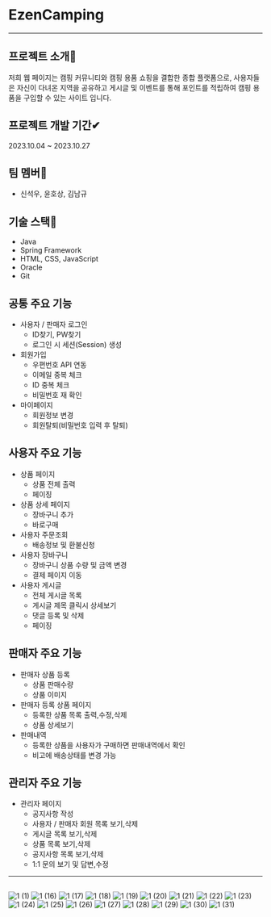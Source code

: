 # EzenCamping

***

## 프로젝트 소개👀
저희 웹 페이지는 캠핑 커뮤니티와 캠핑 용품 쇼핑을 결합한 종합 플랫폼으로, 
사용자들은 자신이 다녀온 지역을 공유하고 게시글 및 이벤트를 통해 
포인트를 적립하여 캠핑 용품을 구입할 수 있는 사이트 입니다.

## 프로젝트 개발 기간✔
2023.10.04 ~ 2023.10.27

## 팀 멤버🎈
- 신석우, 윤호상, 김남규

## 기술 스택🎁
- Java
- Spring Framework
- HTML, CSS, JavaScript
- Oracle
- Git

## 공통 주요 기능
- 사용자 / 판매자 로그인
  - ID찾기, PW찾기
  - 로그인 시 세션(Session) 생성
- 회원가입
  - 우편번호 API 연동
  - 이메일 중복 체크
  - ID 중복 체크
  - 비밀번호 재 확인 
- 마이페이지
  - 회원정보 변경
  - 회원탈퇴(비밀번호 입력 후 탈퇴)
 
## 사용자 주요 기능
- 상품 페이지
  - 상품 전체 출력
  - 페이징
- 상품 상세 페이지
    - 장바구니 추가
    - 바로구매
- 사용자 주문조회
  - 배송정보 및 환불신청
- 사용자 장바구니
  - 장바구니 상품 수량 및 금액 변경
  - 결제 페이지 이동
- 사용자 게시글
  - 전체 게시글 목록
  - 게시글 제목 클릭시 상세보기
  - 댓글 등록 및 삭제
  - 페이징
  
## 판매자 주요 기능
- 판매자 상품 등록
  - 상품 판매수량
  - 상품 이미지
- 판매자 등록 상품 페이지
  - 등록한 상품 목록 출력,수정,삭제
  - 상품 상세보기
- 판매내역
  - 등록한 상품을 사용자가 구매하면 판매내역에서 확인
  - 비고에 배송상태를 변경 가능

## 관리자 주요 기능
- 관리자 페이지
  - 공지사항 작성
  - 사용자 / 판매자 회원 목록 보기,삭제
  - 게시글 목록 보기,삭제
  - 상품 목록 보기,삭제
  - 공지사항 목록 보기,삭제
  - 1:1 문의 보기 및 답변,수정
***
## 
![1 (1)](https://github.com/shinseokwoo/Team_Project/assets/145645194/8890cc27-f45f-4db4-b69d-e8608c81ce19)
![1 (16)](https://github.com/shinseokwoo/Team_Project/assets/145645194/2f0358bf-e6e5-4622-b360-33ef12c788cb)
![1 (17)](https://github.com/shinseokwoo/Team_Project/assets/145645194/fa7600c7-ed0c-48c3-9800-a976fb03d808)
![1 (18)](https://github.com/shinseokwoo/Team_Project/assets/145645194/9e4cd10e-23ce-4ba5-89fc-810b17695382)
![1 (19)](https://github.com/shinseokwoo/Team_Project/assets/145645194/c6daf685-b596-4c8c-b21f-d0659fa51626)
![1 (20)](https://github.com/shinseokwoo/Team_Project/assets/145645194/41db6704-ee3d-4fbe-a5f9-0d72a08023e6)
![1 (21)](https://github.com/shinseokwoo/Team_Project/assets/145645194/c2034818-102d-49b3-88a9-1996153a6ba6)
![1 (22)](https://github.com/shinseokwoo/Team_Project/assets/145645194/0e19d492-f8ac-4967-932e-26317476a82a)
![1 (23)](https://github.com/shinseokwoo/Team_Project/assets/145645194/9d5757f0-64fc-45d0-a294-e05acd982d22)
![1 (24)](https://github.com/shinseokwoo/Team_Project/assets/145645194/cd47248e-87e4-4f80-9b40-2ebcb6416678)
![1 (25)](https://github.com/shinseokwoo/Team_Project/assets/145645194/dee40d88-ead0-4be3-b583-7e271503f048)
![1 (26)](https://github.com/shinseokwoo/Team_Project/assets/145645194/d69fef81-48c6-4098-8a49-26a6f56addab)
![1 (27)](https://github.com/shinseokwoo/Team_Project/assets/145645194/f1a55e20-8453-476d-b60e-e5de05ba0938)
![1 (28)](https://github.com/shinseokwoo/Team_Project/assets/145645194/d4472edf-7433-407c-aeeb-36edc19d7635)
![1 (29)](https://github.com/shinseokwoo/Team_Project/assets/145645194/e33f3321-5c7c-48c5-a094-add4fb19599c)
![1 (30)](https://github.com/shinseokwoo/Team_Project/assets/145645194/c198d0c3-f82c-400d-b92b-a3043a356da7)
![1 (31)](https://github.com/shinseokwoo/Team_Project/assets/145645194/b349f950-f105-4f6a-9f17-8219b124679b)
